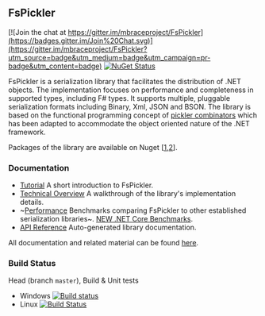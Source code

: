 ## FsPickler

[![Join the chat at https://gitter.im/mbraceproject/FsPickler](https://badges.gitter.im/Join%20Chat.svg)](https://gitter.im/mbraceproject/FsPickler?utm_source=badge&utm_medium=badge&utm_campaign=pr-badge&utm_content=badge)
[![NuGet Status](http://img.shields.io/nuget/vpre/FsPickler.svg?style=flat)](https://www.nuget.org/packages/FsPickler/)

FsPickler is a serialization library that facilitates the distribution of .NET objects.
The implementation focuses on performance and completeness in supported types, including F# types.
It supports multiple, pluggable serialization formats including Binary, Xml, JSON and BSON.
The library is based on the functional programming concept of 
[pickler combinators](http://lambda-the-ultimate.org/node/2243) 
which has been adapted to accommodate the object oriented nature of the .NET framework.

Packages of the library are available on Nuget [[1](http://www.nuget.org/packages/FsPickler),[2](http://www.nuget.org/packages/FsPickler.Json)].

### Documentation

* [Tutorial](http://mbraceproject.github.io/FsPickler/tutorial.html) A short introduction to FsPickler.
* [Technical Overview](http://mbraceproject.github.io/FsPickler/overview.html) A walkthrough of the library's implementation details.
* ~[Performance](http://mbraceproject.github.io/FsPickler/benchmarks.html) Benchmarks comparing FsPickler to other established serialization libraries~. [NEW .NET Core Benchmarks](https://github.com/mbraceproject/FsPickler/wiki/.NET-Core-Benchmarks).
* [API Reference](http://mbraceproject.github.io/FsPickler/reference/index.html) Auto-generated library documentation.

All documentation and related material can be found [here](http://mbraceproject.github.io/FsPickler/).

### Build Status

Head (branch `master`), Build & Unit tests

* Windows [![Build status](https://ci.appveyor.com/api/projects/status/0wp9nbg4942q1ner?svg=true)](https://ci.appveyor.com/project/nessos/fspickler)
* Linux [![Build Status](https://travis-ci.org/mbraceproject/FsPickler.svg?branch=master)](https://travis-ci.org/mbraceproject/FsPickler/branches)
